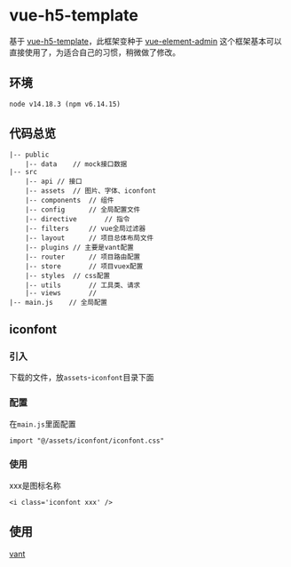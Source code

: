 # vue-h5-template

基于 [vue-h5-template](https://github.com/sunniejs/vue-h5-template)，此框架变种于 [vue-element-admin](https://github.com/PanJiaChen/vue-element-admin/) 这个框架基本可以直接使用了，为适合自己的习惯，稍微做了修改。

## 环境

```
node v14.18.3 (npm v6.14.15)
```

## 代码总览

``` 
|-- public
	|-- data	// mock接口数据
|-- src
	|-- api	// 接口
	|-- assets	// 图片、字体、iconfont
    |-- components 	// 组件
    |-- config		// 全局配置文件
    |-- directive		// 指令
    |-- filters		// vue全局过滤器
    |-- layout		// 项目总体布局文件
    |-- plugins	// 主要是vant配置
    |-- router		// 项目路由配置
    |-- store		// 项目vuex配置
    |-- styles 	// css配置
    |-- utils 		// 工具类、请求
    |-- views		//
|-- main.js    // 全局配置
```

## iconfont

### 引入

下载的文件，放`assets`-`iconfont`目录下面

### 配置

在`main.js`里面配置

```
import "@/assets/iconfont/iconfont.css"
```

### 使用

xxx是图标名称

```
<i class='iconfont xxx' />
```


## 使用

[vant](https://youzan.github.io/vant-weapp/#/home)